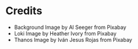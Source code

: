 





# Credits
* Background Image by Al Seeger from Pixabay
* Loki Image by Heather Ivory from Pixabay
* Thanos Image by Iván Jesus Rojas from Pixabay